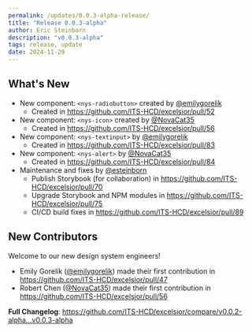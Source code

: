 ```yaml
---
permalink: /updates/0.0.3-alpha-release/
title: "Release 0.0.3-alpha"
author: Eric Steinborn
description: "v0.0.3-alpha"
tags: release, update
date: 2024-11-29
---
```


## What's New

* New component: `<nys-radiobutton>` created by [@emilygorelik](https://github.com/emilygorelik) 
  * Created in https://github.com/ITS-HCD/excelsior/pull/52
* New component: `<nys-icon>` created by [@NovaCat35](https://github.com/NovaCat35) 
  * Created in https://github.com/ITS-HCD/excelsior/pull/56
* New component: `<nys-textinput>` by [@emilygorelik](https://github.com/emilygorelik) 
  * Created in https://github.com/ITS-HCD/excelsior/pull/83
* New component: `<nys-alert>` by [@NovaCat35](https://github.com/NovaCat35) 
  * Created in https://github.com/ITS-HCD/excelsior/pull/84
* Maintenance and fixes by [@esteinborn](https://github.com/esteinborn) 
  * Publish Storybook (for collaboration) in https://github.com/ITS-HCD/excelsior/pull/70
  * Upgrade Storybook and NPM modules in https://github.com/ITS-HCD/excelsior/pull/75
  * CI/CD build fixes in https://github.com/ITS-HCD/excelsior/pull/89

## New Contributors

Welcome to our new design system engineers!

* Emily Gorelik ([@emilygorelik](https://github.com/emilygorelik)) made their first contribution in https://github.com/ITS-HCD/excelsior/pull/47
* Robert Chen ([@NovaCat35](https://github.com/NovaCat35)) made their first contribution in https://github.com/ITS-HCD/excelsior/pull/56

**Full Changelog**: https://github.com/ITS-HCD/excelsior/compare/v0.0.2-alpha...v0.0.3-alpha
